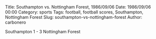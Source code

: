 Title: Southampton vs. Nottingham Forest, 1986/09/06
Date: 1986/09/06 00:00
Category: sports
Tags: football, football scores, Southampton, Nottingham Forest
Slug: southampton-vs-nottingham-forest
Author: carbonero


Southampton 1 - 3 Nottingham Forest
